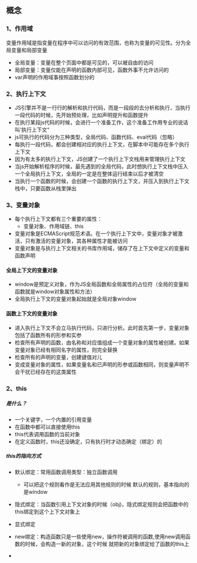 ## 概念

### 1、作用域

变量作用域是指变量在程序中可以访问的有效范围，也称为变量的可见性。分为全局变量和局部变量

- 全局变量：变量在整个页面中都是可见的，可以被自由的访问
- 局部变量：变量仅能在声明的函数内部可见，函数外事不允许访问的
- var声明的作用域事按照函数划分的



### 2、执行上下文

- JS引擎并不是一行行的解析和执行代码，而是一段段的去分析和执行，当执行一段代码的时候，先开始预处理，比如声明提升和函数提升
- 在执行某段js代码的时候，会进行一个准备工作，这个准备工作用专业的说话叫‘执行上下文“
- js可执行的代码分为三种类型，全局代码、函数代码、eval代码（忽略）
- 每执行一段代码，都会创建相对应的执行上下文，在脚本中可能存在多个执行上下文
- 因为有太多的执行上下文，JS创建了一个执行上下文栈用来管理执行上下文
- 当js开始解析程序的时候，最先遇到的全局代码，此时想执行上下文栈中压入一个全局执行上下文，全局的一定是在整体运行结束以后才被清空
- 当执行一个函数的时候，会创建一个函数的执行上下文，并压入到执行上下文栈中，只要函数从栈里弹出



### 3、变量对象

- 每个执行上下文都有三个重要的属性：
  - 变量对象、作用域链、this
- 变量对象是ECMAScript规范术语。在一个执行上下文中，变量对象才被激活，只有激活的变量对象，其各种属性才能被访问
- 变量对象是与执行上下文相关的书库作用域，储存了在上下文中定义的变量和函数声明

#### 全局上下文的变量对象

- window是预定义对象，作为JS全局函数和全局属性的占位符（全局的变量和函数就是window对象属性和方法）
- 全局执行上下文的变量对象起始就是全局对象window

#### 函数上下文的变量对象

- 进入执行上下文不会立马执行代码，只进行分析。此时首先第一步，变量对象包括了函数所有的形参和实参
- 检查所有声明的函数，由名称和对应值组成一个变量对象的属性被创建。如果变量对象已经有相同名字的属性，则完全替换
- 检查所有的声明的变量，创建键值对儿
- 变成变量对象的属性，如果变量名和已声明的形参或函数相同，则变量声明不会干扰已经存在的这类属性

### 2、this



##### 是什么？

- 一个关键字，一个内置的引用变量
- 在函数中都可以直接使用this
- this代表调用函数的当前对象
- 在定义函数时，this还没确定，只有执行时才动态确定（绑定）的



##### this的指向方式

- 默认绑定：常用函数调用类型：独立函数调用
  - 可以把这个规则看作是无法应用其他规则的时候 默认的规则，基本指向的是window

- 隐式绑定：当函数引用上下文对象的时候（obj)，隐式绑定规则会把函数中的this绑定到这个上下文对象上

- 显式绑定
- new绑定：构造函数只是一些使用new，操作符被调用的函数,使用new调用函数的时候，会构造一新的对象，这个时候 就把新的对象绑定给了函数的this上
- 







